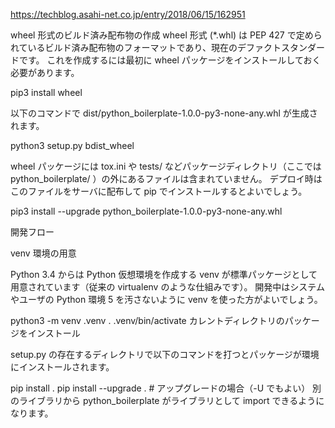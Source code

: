 
https://techblog.asahi-net.co.jp/entry/2018/06/15/162951



wheel 形式のビルド済み配布物の作成
wheel 形式 (*.whl) は PEP 427 で定められているビルド済み配布物のフォーマットであり、現在のデファクトスタンダードです。 これを作成するには最初に wheel パッケージをインストールしておく必要があります。

pip3 install wheel


以下のコマンドで dist/python_boilerplate-1.0.0-py3-none-any.whl が生成されます。

python3 setup.py bdist_wheel

wheel パッケージには tox.ini や tests/ などパッケージディレクトリ（ここでは python_boilerplate/ ）の外にあるファイルは含まれていません。 デプロイ時はこのファイルをサーバに配布して pip でインストールするとよいでしょう。

pip3 install --upgrade python_boilerplate-1.0.0-py3-none-any.whl



開発フロー

venv 環境の用意

Python 3.4 からは Python 仮想環境を作成する venv が標準パッケージとして用意されています（従来の virtualenv のような仕組みです）。 開発中はシステムやユーザの Python 環境 5 を汚さないように venv を使った方がよいでしょう。

python3 -m venv .venv
. .venv/bin/activate
カレントディレクトリのパッケージをインストール

setup.py の存在するディレクトリで以下のコマンドを打つとパッケージが環境にインストールされます。

pip install .
pip install --upgrade .  # アップグレードの場合（-U でもよい）
別のライブラリから python_boilerplate がライブラリとして import できるようになります。

